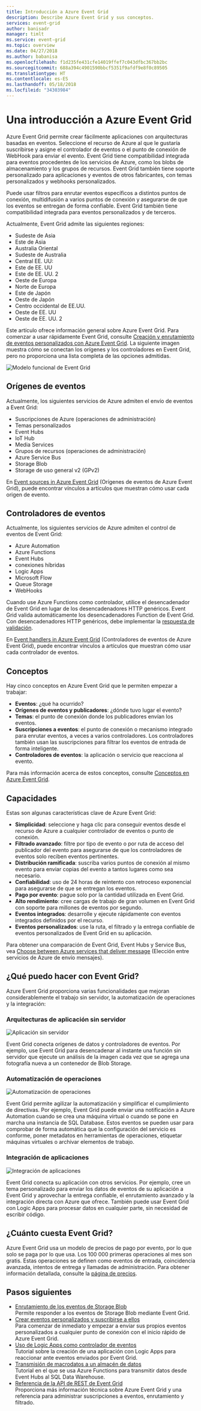 ```yaml
---
title: Introducción a Azure Event Grid
description: Describe Azure Event Grid y sus conceptos.
services: event-grid
author: banisadr
manager: timlt
ms.service: event-grid
ms.topic: overview
ms.date: 04/27/2018
ms.author: babanisa
ms.openlocfilehash: f1d235fe431cfe14019ffef7c043dfbc367bb2bc
ms.sourcegitcommit: 688a394c4901590bbcf5351f9afdf9e8f0c89505
ms.translationtype: HT
ms.contentlocale: es-ES
ms.lasthandoff: 05/18/2018
ms.locfileid: "34303984"
---
```

# <a name="an-introduction-to-azure-event-grid"></a>Una introducción a Azure Event Grid

Azure Event Grid permite crear fácilmente aplicaciones con arquitecturas basadas en eventos. Seleccione el recurso de Azure al que le gustaría suscribirse y asigne el controlador de eventos o el punto de conexión de WebHook para enviar el evento. Event Grid tiene compatibilidad integrada para eventos procedentes de los servicios de Azure, como los blobs de almacenamiento y los grupos de recursos. Event Grid también tiene soporte personalizado para aplicaciones y eventos de otros fabricantes, con temas personalizados y webhooks personalizados. 

Puede usar filtros para enrutar eventos específicos a distintos puntos de conexión, multidifusión a varios puntos de conexión y asegurarse de que los eventos se entregan de forma confiable. Event Grid también tiene compatibilidad integrada para eventos personalizados y de terceros.

Actualmente, Event Grid admite las siguientes regiones:

* Sudeste de Asia
* Este de Asia
* Australia Oriental
* Sudeste de Australia
* Central EE. UU:
*   Este de EE. UU
*   Este de EE. UU. 2
* Oeste de Europa
* Norte de Europa
* Este de Japón
* Oeste de Japón
*   Centro occidental de EE.UU.
*   Oeste de EE. UU
*   Oeste de EE. UU. 2

Este artículo ofrece información general sobre Azure Event Grid. Para comenzar a usar rápidamente Event Grid, consulte [Creación y enrutamiento de eventos personalizados con Azure Event Grid](custom-event-quickstart.md). La siguiente imagen muestra cómo se conectan los orígenes y los controladores en Event Grid, pero no proporciona una lista completa de las opciones admitidas.

![Modelo funcional de Event Grid](./media/overview/functional-model.png)

## <a name="event-sources"></a>Orígenes de eventos

Actualmente, los siguientes servicios de Azure admiten el envío de eventos a Event Grid:

* Suscripciones de Azure (operaciones de administración)
* Temas personalizados
* Event Hubs
* IoT Hub
* Media Services
* Grupos de recursos (operaciones de administración)
* Azure Service Bus
* Storage Blob
* Storage de uso general v2 (GPv2)

En [Event sources in Azure Event Grid](event-sources.md) (Orígenes de eventos de Azure Event Grid), puede encontrar vínculos a artículos que muestran cómo usar cada origen de evento.

## <a name="event-handlers"></a>Controladores de eventos

Actualmente, los siguientes servicios de Azure admiten el control de eventos de Event Grid: 

* Azure Automation
* Azure Functions
* Event Hubs
* conexiones híbridas
* Logic Apps
* Microsoft Flow
* Queue Storage
* WebHooks

Cuando use Azure Functions como controlador, utilice el desencadenador de Event Grid en lugar de los desencadenadores HTTP genéricos. Event Grid valida automáticamente los desencadenadores Function de Event Grid. Con desencadenadores HTTP genéricos, debe implementar la [respuesta de validación](security-authentication.md#webhook-event-delivery).

En [Event handlers in Azure Event Grid](event-handlers.md) (Controladores de eventos de Azure Event Grid), puede encontrar vínculos a artículos que muestran cómo usar cada controlador de eventos.

## <a name="concepts"></a>Conceptos

Hay cinco conceptos en Azure Event Grid que le permiten empezar a trabajar:

* **Eventos**: ¿qué ha ocurrido?
* **Orígenes de eventos y publicadores**: ¿dónde tuvo lugar el evento?
* **Temas**: el punto de conexión donde los publicadores envían los eventos.
* **Suscripciones a eventos**: el punto de conexión o mecanismo integrado para enrutar eventos, a veces a varios controladores. Los controladores también usan las suscripciones para filtrar los eventos de entrada de forma inteligente.
* **Controladores de eventos**: la aplicación o servicio que reacciona al evento.

Para más información acerca de estos conceptos, consulte [Conceptos en Azure Event Grid](concepts.md).

## <a name="capabilities"></a>Capacidades

Estas son algunas características clave de Azure Event Grid:

* **Simplicidad**: seleccione y haga clic para conseguir eventos desde el recurso de Azure a cualquier controlador de eventos o punto de conexión.
* **Filtrado avanzado**: filtre por tipo de evento o por ruta de acceso del publicador del evento para asegurarse de que los controladores de eventos solo reciben eventos pertinentes.
* **Distribución ramificada**: suscriba varios puntos de conexión al mismo evento para enviar copias del evento a tantos lugares como sea necesario.
* **Confiabilidad**: uso de 24 horas de reintento con retroceso exponencial para asegurarse de que se entregan los eventos.
* **Pago por evento**: pague solo por la cantidad utilizada en Event Grid.
* **Alto rendimiento**: cree cargas de trabajo de gran volumen en Event Grid con soporte para millones de eventos por segundo.
* **Eventos integrados**: desarrolle y ejecute rápidamente con eventos integrados definidos por el recurso.
* **Eventos personalizados**: use la ruta, el filtrado y la entrega confiable de eventos personalizados de Event Grid en su aplicación.

Para obtener una comparación de Event Grid, Event Hubs y Service Bus, vea [Choose between Azure services that deliver message](compare-messaging-services.md) (Elección entre servicios de Azure de envío mensajes).

## <a name="what-can-i-do-with-event-grid"></a>¿Qué puedo hacer con Event Grid?

Azure Event Grid proporciona varias funcionalidades que mejoran considerablemente el trabajo sin servidor, la automatización de operaciones y la integración: 

### <a name="serverless-application-architectures"></a>Arquitecturas de aplicación sin servidor

![Aplicación sin servidor](./media/overview/serverless_web_app.png)

Event Grid conecta orígenes de datos y controladores de eventos. Por ejemplo, use Event Grid para desencadenar al instante una función sin servidor que ejecute un análisis de la imagen cada vez que se agrega una fotografía nueva a un contenedor de Blob Storage. 

### <a name="ops-automation"></a>Automatización de operaciones

![Automatización de operaciones](./media/overview/Ops_automation.png)

Event Grid permite agilizar la automatización y simplificar el cumplimiento de directivas. Por ejemplo, Event Grid puede enviar una notificación a Azure Automation cuando se crea una máquina virtual o cuando se pone en marcha una instancia de SQL Database. Estos eventos se pueden usar para comprobar de forma automática que la configuración del servicio es conforme, poner metadatos en herramientas de operaciones, etiquetar máquinas virtuales o archivar elementos de trabajo.

### <a name="application-integration"></a>Integración de aplicaciones

![Integración de aplicaciones](./media/overview/app_integration.png)

Event Grid conecta su aplicación con otros servicios. Por ejemplo, cree un tema personalizado para enviar los datos de eventos de su aplicación a Event Grid y aprovechar la entrega confiable, el enrutamiento avanzado y la integración directa con Azure que ofrece. También puede usar Event Grid con Logic Apps para procesar datos en cualquier parte, sin necesidad de escribir código. 

## <a name="how-much-does-event-grid-cost"></a>¿Cuánto cuesta Event Grid?

Azure Event Grid usa un modelo de precios de pago por evento, por lo que solo se paga por lo que usa. Los 100 000 primeras operaciones al mes son gratis. Estas operaciones se definen como eventos de entrada, coincidencia avanzada, intentos de entrega y llamadas de administración. Para obtener información detallada, consulte la [página de precios](https://azure.microsoft.com/pricing/details/event-grid/).

## <a name="next-steps"></a>Pasos siguientes

* [Enrutamiento de los eventos de Storage Blob](../storage/blobs/storage-blob-event-quickstart.md?toc=%2fazure%2fevent-grid%2ftoc.json)  
  Permite responder a los eventos de Storage Blob mediante Event Grid.
* [Crear eventos personalizados y suscribirse a ellos](custom-event-quickstart.md)  
  Para comenzar de inmediato y empezar a enviar sus propios eventos personalizados a cualquier punto de conexión con el inicio rápido de Azure Event Grid.
* [Uso de Logic Apps como controlador de eventos](monitor-virtual-machine-changes-event-grid-logic-app.md)  
  Tutorial sobre la creación de una aplicación con Logic Apps para reaccionar ante eventos enviados por Event Grid.
* [Transmisión de macrodatos a un almacén de datos](event-grid-event-hubs-integration.md)  
  Tutorial en el que se usa Azure Functions para transmitir datos desde Event Hubs al SQL Data Warehouse.
* [Referencia de la API de REST de Event Grid](/rest/api/eventgrid)  
  Proporciona más información técnica sobre Azure Event Grid y una referencia para administrar suscripciones a eventos, enrutamiento y filtrado.